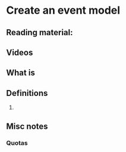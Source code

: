 # Create an event model

## Reading material:

## Videos

## What is 

## Definitions
1. 

## Misc notes

### 

### Quotas


